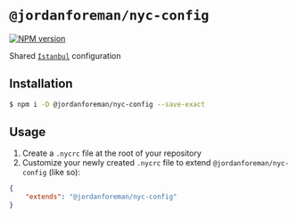 # `@jordanforeman/nyc-config`

<span class="badge-npmversion"><a href="https://www.npmjs.com/package/@jordanforeman/nyc-config" title="View this project on NPM"><img src="https://img.shields.io/npm/v/@jordanforeman/nyc-config.svg" alt="NPM version" /></a></span>

Shared [`Istanbul`](https://github.com/istanbuljs) configuration

## Installation

```bash
$ npm i -D @jordanforeman/nyc-config --save-exact
```

## Usage

1. Create a `.nycrc` file at the root of your repository
2. Customize your newly created `.nycrc` file to extend `@jordanforeman/nyc-config` (like so):

```json
{
    "extends": "@jordanforeman/nyc-config"
}
```

